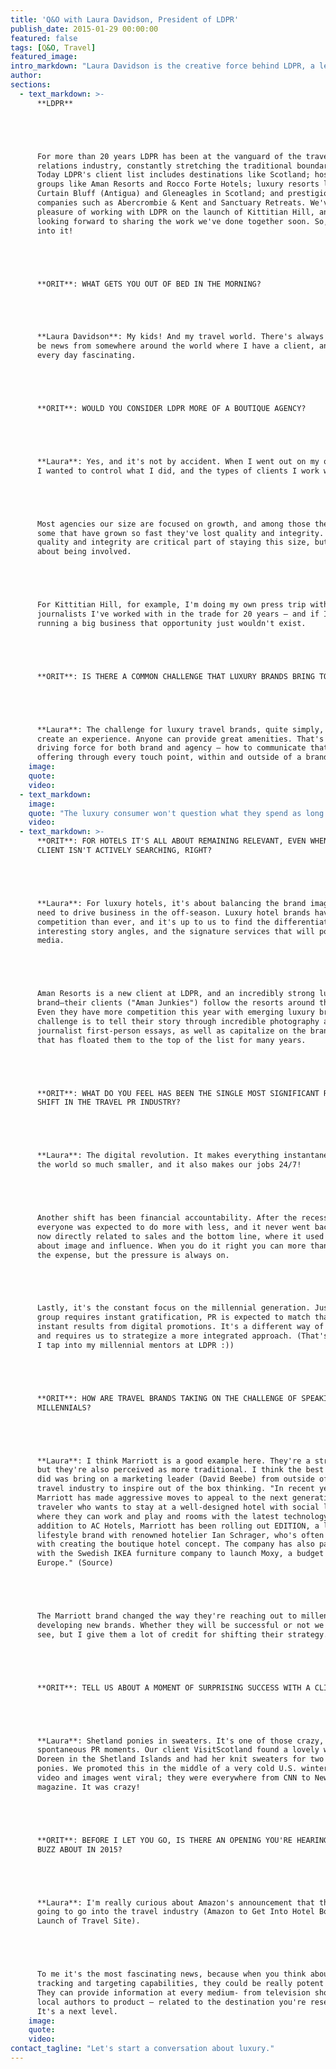 ```yaml
---
title: 'Q&O with Laura Davidson, President of LDPR'
publish_date: 2015-01-29 00:00:00
featured: false
tags: [Q&O, Travel]
featured_image:
intro_markdown: "Laura Davidson is the creative force behind LDPR, a leading New York-based public relations agency that specializes in travel and lifestyle clients. When I get the chance to talk shop with her it's always insightful and inspiring.​"
author:
sections:
  - text_markdown: >-
      **LDPR**





      For more than 20 years LDPR has been at the vanguard of the travel public
      relations industry, constantly stretching the traditional boundaries of PR.
      Today LDPR's client list includes destinations like Scotland; hospitality
      groups like Aman Resorts and Rocco Forte Hotels; luxury resorts like
      Curtain Bluff (Antigua) and Gleneagles in Scotland; and prestigious tour
      companies such as Abercrombie & Kent and Sanctuary Retreats. We've had the
      pleasure of working with LDPR on the launch of Kittitian Hill, and we're
      looking forward to sharing the work we've done together soon. So, let's get
      into it!





      **ORIT**: WHAT GETS YOU OUT OF BED IN THE MORNING?





      **Laura Davidson**: My kids! And my travel world. There's always going to
      be news from somewhere around the world where I have a client, and it makes
      every day fascinating.





      **ORIT**: WOULD YOU CONSIDER LDPR MORE OF A BOUTIQUE AGENCY?





      **Laura**: Yes, and it's not by accident. When I went out on my own
      I wanted to control what I did, and the types of clients I work with.





      Most agencies our size are focused on growth, and among those there are
      some that have grown so fast they've lost quality and integrity. For me
      quality and integrity are critical part of staying this size, but it's also
      about being involved.





      For Kittitian Hill, for example, I'm doing my own press trip with two
      journalists I've worked with in the trade for 20 years – and if I were
      running a big business that opportunity just wouldn't exist.





      **ORIT**: IS THERE A COMMON CHALLENGE THAT LUXURY BRANDS BRING TO LDPR?





      **Laura**: The challenge for luxury travel brands, quite simply, is to
      create an experience. Anyone can provide great amenities. That's the
      driving force for both brand and agency – how to communicate that unique
      offering through every touch point, within and outside of a brand.​
    image:
    quote:
    video:
  - text_markdown:
    image:
    quote: "The luxury consumer won't question what they spend as long as they feel that it's worth it. The challenge is to create a lasting experience that exceeds the price tag."
    video:
  - text_markdown: >-
      **ORIT**: FOR HOTELS IT'S ALL ABOUT REMAINING RELEVANT, EVEN WHEN YOUR
      CLIENT ISN'T ACTIVELY SEARCHING, RIGHT?





      **Laura**: For luxury hotels, it's about balancing the brand image with the
      need to drive business in the off-season. Luxury hotel brands have more
      competition than ever, and it's up to us to find the differentiators, the
      interesting story angles, and the signature services that will pop with the
      media.





      Aman Resorts is a new client at LDPR, and an incredibly strong luxury
      brand—their clients ("Aman Junkies") follow the resorts around the world.
      Even they have more competition this year with emerging luxury brands. The
      challenge is to tell their story through incredible photography and
      journalist first-person essays, as well as capitalize on the brand equity
      that has floated them to the top of the list for many years.





      **ORIT**: WHAT DO YOU FEEL HAS BEEN THE SINGLE MOST SIGNIFICANT RECENT
      SHIFT IN THE TRAVEL PR INDUSTRY?





      **Laura**: The digital revolution. It makes everything instantaneous, makes
      the world so much smaller, and it also makes our jobs 24/7!





      Another shift has been financial accountability. After the recession
      everyone was expected to do more with less, and it never went back. PR is
      now directly related to sales and the bottom line, where it used to be more
      about image and influence. When you do it right you can more than justify
      the expense, but the pressure is always on.





      Lastly, it's the constant focus on the millennial generation. Just as this
      group requires instant gratification, PR is expected to match that with
      instant results from digital promotions. It's a different way of thinking
      and requires us to strategize a more integrated approach. (That's when
      I tap into my millennial mentors at LDPR :))





      **ORIT**: HOW ARE TRAVEL BRANDS TAKING ON THE CHALLENGE OF SPEAKING TO
      MILLENNIALS?





      **Laura**: I think Marriott is a good example here. They're a strong brand,
      but they're also perceived as more traditional. I think the best thing they
      did was bring on a marketing leader (David Beebe) from outside of the
      travel industry to inspire out of the box thinking. "In recent years,
      Marriott has made aggressive moves to appeal to the next generation
      traveler who wants to stay at a well-designed hotel with social lobbies
      where they can work and play and rooms with the latest technology. In
      addition to AC Hotels, Marriott has been rolling out EDITION, a luxury
      lifestyle brand with renowned hotelier Ian Schrager, who's often credited
      with creating the boutique hotel concept. The company has also partnered
      with the Swedish IKEA furniture company to launch Moxy, a budget chain in
      Europe." (Source)





      The Marriott brand changed the way they're reaching out to millennials and
      developing new brands. Whether they will be successful or not we'll have to
      see, but I give them a lot of credit for shifting their strategy.&nbsp;





      **ORIT**: TELL US ABOUT A MOMENT OF SURPRISING SUCCESS WITH A CLIENT.





      **Laura**: Shetland ponies in sweaters. It's one of those crazy,
      spontaneous PR moments. Our client VisitScotland found a lovely woman named
      Doreen in the Shetland Islands and had her knit sweaters for two adorable
      ponies. We promoted this in the middle of a very cold U.S. winter. The
      video and images went viral; they were everywhere from CNN to New York
      magazine. It was crazy!





      **ORIT**: BEFORE I LET YOU GO, IS THERE AN OPENING YOU'RE HEARING A LOT OF
      BUZZ ABOUT IN 2015?





      **Laura**: I'm really curious about Amazon's announcement that they're
      going to go into the travel industry (Amazon to Get Into Hotel Booking With
      Launch of Travel Site).





      To me it's the most fascinating news, because when you think about Amazon's
      tracking and targeting capabilities, they could be really potent in travel.
      They can provide information at every medium- from television shows to
      local authors to product – related to the destination you're researching.
      It's a next level.​
    image:
    quote:
    video:
contact_tagline: "Let's start a conversation about luxury."
---
```



